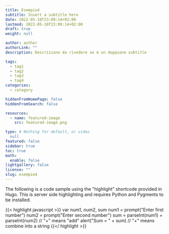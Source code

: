 ```yaml
---
title: Esempio4
subtitle: Insert a subtitle here
date: 2022-05-10T23:09:14+02:00
lastmod: 2022-05-10T23:09:14+02:00
draft: true
weight: null

author: author
authorLink: ""
description: Descrizione da rivedere se è un doppione subtitle

tags:
  - tag1
  - tag2
  - tag3
  - tag4
categories:
  - category

hiddenFromHomePage: false
hiddenFromSearch: false

resources:
  - name: featured-image
    src: featured-image.png

type: # Nothing for default, or video 
  null
featured: false
sidebar: true
toc: true
math:
  enable: false
lightgallery: false
license: ""
slug: esempio4
---
```


The following is a code sample using the "highlight" shortcode provided in Hugo. This is server side highlighting and requires Python and Pygments to be installed.

{{< highlight javascript >}}
    var num1, num2, sum
    num1 = prompt("Enter first number")
    num2 = prompt("Enter second number")
    sum = parseInt(num1) + parseInt(num2) // "+" means "add"
    alert("Sum = " + sum)  // "+" means combine into a string
{{</ highlight >}}
